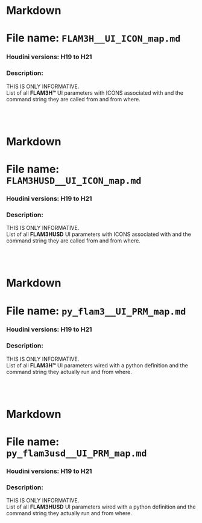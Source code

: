 # Markdown
# File name:    `FLAM3H__UI_ICON_map.md`
### Houdini versions: H19 to H21
### Description:
THIS IS ONLY INFORMATIVE.</br>
List of all **FLAM3H™** UI parameters with ICONS associated with and the command string they are called from and from where.

<br>
<br>

# Markdown
# File name:    `FLAM3HUSD__UI_ICON_map.md`
### Houdini versions: H19 to H21
### Description:
THIS IS ONLY INFORMATIVE.</br>
List of all **FLAM3HUSD** UI parameters with ICONS associated with and the command string they are called from and from where.

<br>
<br>

# Markdown
# File name:    `py_flam3__UI_PRM_map.md`
### Houdini versions: H19 to H21
### Description:
THIS IS ONLY INFORMATIVE.</br>
List of all **FLAM3H™** UI parameters wired with a python definition and the command string they actually run and from where.

<br>
<br>

# Markdown
# File name:    `py_flam3usd__UI_PRM_map.md`
### Houdini versions: H19 to H21
### Description:
THIS IS ONLY INFORMATIVE.</br>
List of all **FLAM3HUSD** UI parameters wired with a python definition and the command string they actually run and from where.